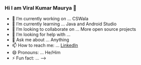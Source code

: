### Hi I am Viral Kumar Maurya 👋

- 🔭 I’m currently working on ... CSWala
- 🌱 I’m currently learning ... Java and Android Studio
- 👯 I’m looking to collaborate on ... More open source projects
- 🤔 I’m looking for help with ...
- 💬 Ask me about ... Anything
- 📫 How to reach me: ... [LinkedIn](https://www.linkedin.com/in/viral-kumar-maurya-437652125/)
- 😄 Pronouns: ... He/Him
- ⚡ Fun fact: ...
-->
